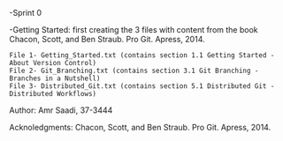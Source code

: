 -Sprint 0

-Getting Started: first creating the 3 files with content from the book Chacon, Scott, and
Ben Straub. Pro Git. Apress, 2014.

	File 1- Getting_Started.txt (contains section 1.1 Getting Started - About Version Control)
	File 2- Git_Branching.txt (contains section 3.1 Git Branching - Branches in a Nutshell)
	File 3- Distributed_Git.txt (contains section 5.1 Distributed Git - Distributed Workflows)

Author: Amr Saadi, 37-3444

Acknoledgments: Chacon, Scott, and Ben Straub. Pro Git. Apress, 2014.